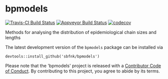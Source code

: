 # bpmodels

[![Travis-CI Build Status](https://travis-ci.org/sbfnk/bpmodels.svg?branch=master)](https://travis-ci.org/sbfnk/bpmodels)
[![Appveyor Build Status](https://ci.appveyor.com/api/projects/status/github/sbfnk)](https://ci.appveyor.com/project/sbfnk/bpmodels)
[![codecov](https://codecov.io/github/sbfnk/bpmodels/branch/master/graphs/badge.svg)](https://codecov.io/github/sbfnk/bpmodels) 

Methods for analysing the distribution of epidemiological chain sizes and lengths

The latest development version of the `bpmodels` package can be installed via

```{r eval=FALSE}
devtools::install_github('sbfnk/bpmodels')
```

Please note that the 'bpmodels' project is released with a [Contributor Code of Conduct](CODE_OF_CONDUCT.md). By contributing to this project, you agree to abide by its terms.
